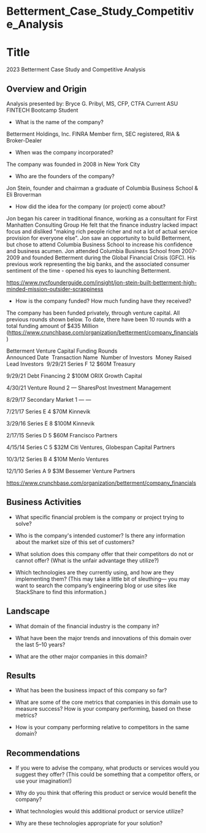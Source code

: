 # Betterment_Case_Study_Competitive_Analysis
# Title

2023 Betterment Case Study and Competitive Analysis

## Overview and Origin

Analysis presented by:
Bryce G. Pribyl, MS, CFP, CTFA
Current ASU FINTECH Bootcamp Student

* What is the name of the company?

Betterment Holdings, Inc. FINRA Member firm, SEC registered, RIA & Broker-Dealer

* When was the company incorporated?

The company was founded in 2008 in New York City

* Who are the founders of the company?

Jon Stein, founder and chairman a graduate of Columbia Business School & Eli Broverman

* How did the idea for the company (or project) come about?

Jon began his career in traditional finance, working as a consultant for First Manhatten Consulting Group
He felt that the finance industry lacked impact focus and disliked "making rich people richer and not a lot of actual service provision for everyone else". Jon saw an opportunity to build Betterment, but chose to attend Columbia Business School to 
increase his confidence and business acumen. Jon attended Columbia Business School from 2007-2009 and founded Betterment during the Global Financial Crisis (GFC). His previous work representing the big banks, and the associated consumer sentiment 
of the time - opened his eyes to launching Betterment. 

https://www.nycfounderguide.com/insight/jon-stein-built-betterment-high-minded-mission-outsider-scrappiness

* How is the company funded? How much funding have they received?

The company has been funded privately, through venture capital. All previous rounds shown below. To date, there have been 10 rounds with a total funding amount of $435 Million (https://www.crunchbase.com/organization/betterment/company_financials)

Betterment Venture Capital Funding Rounds				
Announced Date 	Transaction Name 	Number of Investors 	Money Raised 	Lead Investors 
9/29/21	Series F 	12	$60M	Treasury
				
9/29/21	Debt Financing 	2	$100M	ORIX Growth Capital
				
4/30/21	Venture Round 	2	—	SharesPost Investment Management
				
8/29/17	Secondary Market 	1	—	—
				
7/21/17	Series E 	4	$70M	Kinnevik
				
3/29/16	Series E 	8	$100M	Kinnevik
				
2/17/15	Series D 	5	$60M	Francisco Partners
				
4/15/14	Series C 	5	$32M	Citi Ventures, Globespan Capital Partners
				
10/3/12	Series B 	4	$10M	Menlo Ventures
				
12/1/10	Series A 	9	$3M	Bessemer Venture Partners
				


https://www.crunchbase.com/organization/betterment/company_financials

## Business Activities

* What specific financial problem is the company or project trying to solve?

* Who is the company's intended customer?  Is there any information about the market size of this set of customers?

* What solution does this company offer that their competitors do not or cannot offer? (What is the unfair advantage they utilize?)

* Which technologies are they currently using, and how are they implementing them? (This may take a little bit of sleuthing–– you may want to search the company’s engineering blog or use sites like StackShare to find this information.)


## Landscape

* What domain of the financial industry is the company in?

* What have been the major trends and innovations of this domain over the last 5–10 years?

* What are the other major companies in this domain?


## Results

* What has been the business impact of this company so far?

* What are some of the core metrics that companies in this domain use to measure success? How is your company performing, based on these metrics?

* How is your company performing relative to competitors in the same domain?


## Recommendations

* If you were to advise the company, what products or services would you suggest they offer? (This could be something that a competitor offers, or use your imagination!)

* Why do you think that offering this product or service would benefit the company?

* What technologies would this additional product or service utilize?

* Why are these technologies appropriate for your solution?